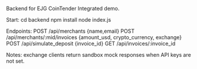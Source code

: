 Backend for EJG CoinTender Integrated demo.

Start:
  cd backend
  npm install
  node index.js

Endpoints:
  POST /api/merchants {name,email}
  POST /api/merchants/:mid/invoices {amount_usd, crypto_currency, exchange}
  POST /api/simulate_deposit {invoice_id}
  GET /api/invoices/:invoice_id

Notes: exchange clients return sandbox mock responses when API keys are not set.
